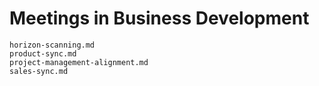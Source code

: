 # Meetings in Business Development

```{toctree}
horizon-scanning.md
product-sync.md
project-management-alignment.md
sales-sync.md
```